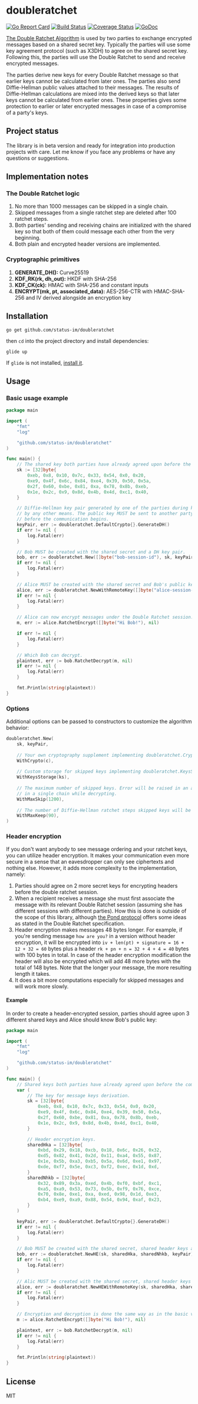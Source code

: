 # doubleratchet

[![Go Report Card](https://goreportcard.com/badge/github.com/status-im/doubleratchet)](https://goreportcard.com/report/github.com/status-im/doubleratchet)
[![Build Status](https://travis-ci.org/status-im/doubleratchet.svg?branch=master)](https://travis-ci.org/status-im/doubleratchet)
[![Coverage Status](https://coveralls.io/repos/github/status-im/doubleratchet/badge.svg?branch=master)](https://coveralls.io/github/status-im/doubleratchet?branch=master)
[![GoDoc](https://godoc.org/github.com/status-im/doubleratchet?status.svg)](https://godoc.org/github.com/status-im/doubleratchet)

[The Double Ratchet Algorithm](https://whispersystems.org/docs/specifications/doubleratchet) is used
by two parties to exchange encrypted messages based on a shared secret key. Typically the parties
will use some key agreement protocol (such as X3DH) to agree on the shared secret key.
Following this, the parties will use the Double Ratchet to send and receive encrypted messages.

The parties derive new keys for every Double Ratchet message so that earlier keys cannot be calculated
from later ones. The parties also send Diffie-Hellman public values attached to their messages.
The results of Diffie-Hellman calculations are mixed into the derived keys so that later keys cannot
be calculated from earlier ones. These properties gives some protection to earlier or later encrypted 
messages in case of a compromise of a party's keys.

## Project status

The library is in beta version and ready for integration into production projects with care.
Let me know if you face any problems or have any questions or suggestions.

## Implementation notes

### The Double Ratchet logic

1. No more than 1000 messages can be skipped in a single chain.
1. Skipped messages from a single ratchet step are deleted after 100 ratchet steps.
1. Both parties' sending and receiving chains are initialized with the shared key so that both
of them could message each other from the very beginning.
1. Both plain and encrypted header versions are implemented.

### Cryptographic primitives 

1. **GENERATE_DH():** Curve25519
1. **KDF_RK(rk, dh_out):** HKDF with SHA-256
1. **KDF_CK(ck):** HMAC with SHA-256 and constant inputs
1. **ENCRYPT(mk, pt, associated_data):** AES-256-CTR with HMAC-SHA-256 and IV derived alongside an encryption key

## Installation

    go get github.com/status-im/doubleratchet

then `cd` into the project directory and install dependencies:

    glide up
    
If `glide` is not installed, [install it](https://github.com/Masterminds/glide).

## Usage

### Basic usage example

```go
package main

import (
	"fmt"
	"log"

	"github.com/status-im/doubleratchet"
)

func main() {
	// The shared key both parties have already agreed upon before the communication.
	sk := [32]byte{
		0xeb, 0x8, 0x10, 0x7c, 0x33, 0x54, 0x0, 0x20,
		0xe9, 0x4f, 0x6c, 0x84, 0xe4, 0x39, 0x50, 0x5a,
		0x2f, 0x60, 0xbe, 0x81, 0xa, 0x78, 0x8b, 0xeb,
		0x1e, 0x2c, 0x9, 0x8d, 0x4b, 0x4d, 0xc1, 0x40,
	}

	// Diffie-Hellman key pair generated by one of the parties during key exchange or
	// by any other means. The public key MUST be sent to another party for initialization
	// before the communication begins.
	keyPair, err := doubleratchet.DefaultCrypto{}.GenerateDH()
	if err != nil {
		log.Fatal(err)
	}

	// Bob MUST be created with the shared secret and a DH key pair.
	bob, err := doubleratchet.New([]byte("bob-session-id"), sk, keyPair, nil)
	if err != nil {
		log.Fatal(err)
	}

	// Alice MUST be created with the shared secret and Bob's public key.
	alice, err := doubleratchet.NewWithRemoteKey([]byte("alice-session-id"), sk, keyPair.PublicKey(), nil)
	if err != nil {
		log.Fatal(err)
	}

	// Alice can now encrypt messages under the Double Ratchet session.
	m, err := alice.RatchetEncrypt([]byte("Hi Bob!"), nil)

	if err != nil {
		log.Fatal(err)
	}

	// Which Bob can decrypt.
	plaintext, err := bob.RatchetDecrypt(m, nil)
	if err != nil {
		log.Fatal(err)
	}

	fmt.Println(string(plaintext))
}
```

### Options

Additional options can be passed to constructors to customize the algorithm behavior:

```go
doubleratchet.New(
    sk, keyPair,
    
    // Your own cryptography supplement implementing doubleratchet.Crypto.
    WithCrypto(c),
    
    // Custom storage for skipped keys implementing doubleratchet.KeysStorage.
    WithKeysStorage(ks),
    
    // The maximum number of skipped keys. Error will be raised in an attempt to store more keys
    // in a single chain while decrypting.
    WithMaxSkip(1200),
    
    // The number of Diffie-Hellman ratchet steps skipped keys will be stored.
    WithMaxKeep(90),
)
```

### Header encryption

If you don't want anybody to see message ordering and your ratchet keys, you can utilize
header encryption. It makes your communication even more secure in a sense that an eavesdropper
can only see ciphertexts and nothing else. However, it adds more complexity to the implementation,
namely:

1. Parties should agree on 2 more secret keys for encrypting headers before the double ratchet
session.
1. When a recipient receives a message she must first associate the message with its relevant
Double Ratchet session (assuming she has different sessions with different parties).
How this is done is outside of the scope of this library, although [the Pond protocol](https://github.com/agl/pond) offers some
ideas as stated in the Double Ratchet specification.
1. Header encryption makes messages 48 bytes longer. For example, if you're sending message
`how are you?` in a version without header encryption, it will be encrypted into
`iv + len(pt) + signature = 16 + 12 + 32 = 60` bytes plus a header `rk + pn + n = 32 + 4 + 4 = 40` bytes
with 100 bytes in total. In case of the header encryption modification the header will also
be encrypted which will add 48 more bytes with the total of 148 bytes. Note that the longer
your message, the more resulting length it takes.
1. It does a bit more computations especially for skipped messages and will work more slowly.

#### Example

In order to create a header-encrypted session, parties should agree upon 3 different shared keys
and Alice should know Bob's public key:

```go
package main

import (
	"fmt"
	"log"

	"github.com/status-im/doubleratchet"
)

func main() {
	// Shared keys both parties have already agreed upon before the communication.
	var (
		// The key for message keys derivation.
		sk = [32]byte{
			0xeb, 0x8, 0x10, 0x7c, 0x33, 0x54, 0x0, 0x20,
			0xe9, 0x4f, 0x6c, 0x84, 0xe4, 0x39, 0x50, 0x5a,
			0x2f, 0x60, 0xbe, 0x81, 0xa, 0x78, 0x8b, 0xeb,
			0x1e, 0x2c, 0x9, 0x8d, 0x4b, 0x4d, 0xc1, 0x40,
		}

		// Header encryption keys.
		sharedHka = [32]byte{
			0xbd, 0x29, 0x18, 0xcb, 0x18, 0x6c, 0x26, 0x32,
			0xd5, 0x82, 0x41, 0x2d, 0x11, 0xa4, 0x55, 0x87,
			0x1e, 0x5b, 0xa3, 0xb5, 0x5a, 0x6d, 0xe1, 0x97,
			0xde, 0xf7, 0x5e, 0xc3, 0xf2, 0xec, 0x1d, 0xd,
		}
		sharedNhkb = [32]byte{
			0x32, 0x89, 0x3a, 0xed, 0x4b, 0xf0, 0xbf, 0xc1,
			0xa5, 0xa9, 0x53, 0x73, 0x5b, 0xf9, 0x76, 0xce,
			0x70, 0x8e, 0xe1, 0xa, 0xed, 0x98, 0x1d, 0xe3,
			0xb4, 0xe9, 0xa9, 0x88, 0x54, 0x94, 0xaf, 0x23,
		}
	)

	keyPair, err := doubleratchet.DefaultCrypto{}.GenerateDH()
	if err != nil {
		log.Fatal(err)
	}

	// Bob MUST be created with the shared secret, shared header keys and a DH key pair.
	bob, err := doubleratchet.NewHE(sk, sharedHka, sharedNhkb, keyPair)
	if err != nil {
		log.Fatal(err)
	}

	// Alic MUST be created with the shared secret, shared header keys and Bob's public key.
	alice, err := doubleratchet.NewHEWithRemoteKey(sk, sharedHka, sharedNhkb, keyPair.PublicKey())
	if err != nil {
		log.Fatal(err)
	}

	// Encryption and decryption is done the same way as in the basic version.
	m := alice.RatchetEncrypt([]byte("Hi Bob!"), nil)

	plaintext, err := bob.RatchetDecrypt(m, nil)
	if err != nil {
		log.Fatal(err)
	}

	fmt.Println(string(plaintext))
}
```

## License

MIT
